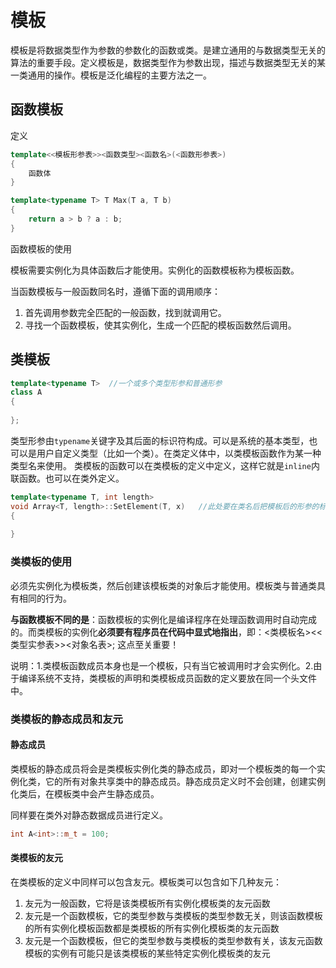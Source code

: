 # 模板

模板是将数据类型作为参数的参数化的函数或类。是建立通用的与数据类型无关的算法的重要手段。定义模板是，数据类型作为参数出现，描述与数据类型无关的某一类通用的操作。模板是泛化编程的主要方法之一。

## 函数模板

定义

```c++
template<<模板形参表>><函数类型><函数名>(<函数形参表>)
{
 	函数体   
}

template<typename T> T Max(T a, T b)
{
    return a > b ? a : b;
}
```

函数模板的使用

模板需要实例化为具体函数后才能使用。实例化的函数模板称为模板函数。

当函数模板与一般函数同名时，遵循下面的调用顺序：

1. 首先调用参数完全匹配的一般函数，找到就调用它。
2. 寻找一个函数模板，使其实例化，生成一个匹配的模板函数然后调用。

## 类模板

```c++
template<typename T>  //一个或多个类型形参和普通形参
class A
{
    
};
```

类型形参由`typename`关键字及其后面的标识符构成。可以是系统的基本类型，也可以是用户自定义类型（比如一个类）。在类定义体中，以类模板函数作为某一种类型名来使用。 类模板的函数可以在类模板的定义中定义，这样它就是`inline`内联函数。也可以在类外定义。

```c++
template<typename T, int length>
void Array<T, length>::SetElement(T, x)   //此处要在类名后把模板后的形参的标识符写上，要注意
{
    
}
```

### 类模板的使用

必须先实例化为模板类，然后创建该模板类的对象后才能使用。模板类与普通类具有相同的行为。

**与函数模板不同的是**：函数模板的实例化是编译程序在处理函数调用时自动完成的。而类模板的实例化**必须要有程序员在代码中显式地指出**，即：<类模板名><<类型实参表>><对象名表>; 这点至关重要！

说明：1.类模板函数成员本身也是一个模板，只有当它被调用时才会实例化。2.由于编译系统不支持，类模板的声明和类模板成员函数的定义要放在同一个头文件中。

### 类模板的静态成员和友元

#### 静态成员

类模板的静态成员将会是类模板实例化类的静态成员，即对一个模板类的每一个实例化类，它的所有对象共享类中的静态成员。静态成员定义时不会创建，创建实例化类后，在模板类中会产生静态成员。

同样要在类外对静态数据成员进行定义。

```c++
int A<int>::m_t = 100;
```

#### 类模板的友元

在类模板的定义中同样可以包含友元。模板类可以包含如下几种友元：

1. 友元为一般函数，它将是该类模板所有实例化模板类的友元函数
2. 友元是一个函数模板，它的类型参数与类模板的类型参数无关，则该函数模板的所有实例化模板函数都是类模板的所有实例化模板类的友元函数
3. 友元是一个函数模板，但它的类型参数与类模板的类型参数有关，该友元函数模板的实例有可能只是该类模板的某些特定实例化模板类的友元

